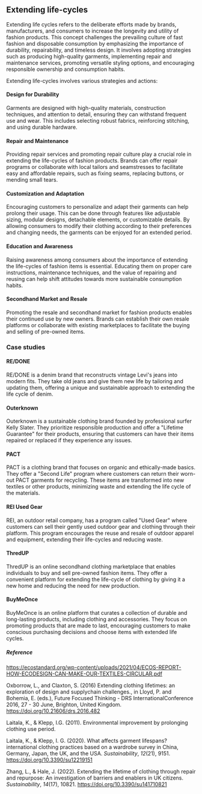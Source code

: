 ﻿## Extending life-cycles

Extending life cycles refers to the deliberate efforts made by brands, manufacturers, and consumers to increase the longevity and utility of fashion products. This concept challenges the prevailing culture of fast fashion and disposable consumption by emphasizing the importance of durability, repairability, and timeless design. It involves adopting strategies such as producing high-quality garments, implementing repair and maintenance services, promoting versatile styling options, and encouraging responsible ownership and consumption habits.

Extending life-cycles involves various strategies and actions:

####  Design for Durability

Garments are designed with high-quality materials, construction techniques, and attention to detail, ensuring they can withstand frequent use and wear. This includes selecting robust fabrics, reinforcing stitching, and using durable hardware.

#### Repair and Maintenance

Providing repair services and promoting repair culture play a crucial role in extending the life-cycles of fashion products. Brands can offer repair programs or collaborate with local tailors and seamstresses to facilitate easy and affordable repairs, such as fixing seams, replacing buttons, or mending small tears.

#### Customization and Adaptation

Encouraging customers to personalize and adapt their garments can help prolong their usage. This can be done through features like adjustable sizing, modular designs, detachable elements, or customizable details. By allowing consumers to modify their clothing according to their preferences and changing needs, the garments can be enjoyed for an extended period.

#### Education and Awareness

Raising awareness among consumers about the importance of extending the life-cycles of fashion items is essential. Educating them on proper care instructions, maintenance techniques, and the value of repairing and reusing can help shift attitudes towards more sustainable consumption habits.

#### Secondhand Market and Resale

Promoting the resale and secondhand market for fashion products enables their continued use by new owners. Brands can establish their own resale platforms or collaborate with existing marketplaces to facilitate the buying and selling of pre-owned items.

### Case studies

#### RE/DONE

RE/DONE is a denim brand that reconstructs vintage Levi's jeans into modern fits. They take old jeans and give them new life by tailoring and updating them, offering a unique and sustainable approach to extending the life cycle of denim.

#### Outerknown

Outerknown is a sustainable clothing brand founded by professional surfer Kelly Slater. They prioritize responsible production and offer a "Lifetime Guarantee" for their products, ensuring that customers can have their items repaired or replaced if they experience any issues.

#### PACT

PACT is a clothing brand that focuses on organic and ethically-made basics. They offer a "Second Life" program where customers can return their worn-out PACT garments for recycling. These items are transformed into new textiles or other products, minimizing waste and extending the life cycle of the materials.

#### REI Used Gear

REI, an outdoor retail company, has a program called "Used Gear" where customers can sell their gently used outdoor gear and clothing through their platform. This program encourages the reuse and resale of outdoor apparel and equipment, extending their life-cycles and reducing waste.

#### ThredUP

ThredUP is an online secondhand clothing marketplace that enables individuals to buy and sell pre-owned fashion items. They offer a convenient platform for extending the life-cycle of clothing by giving it a new home and reducing the need for new production.

#### BuyMeOnce

BuyMeOnce is an online platform that curates a collection of durable and long-lasting products, including clothing and accessories. They focus on promoting products that are made to last, encouraging customers to make conscious purchasing decisions and choose items with extended life cycles.

##### Reference

https://ecostandard.org/wp-content/uploads/2021/04/ECOS-REPORT-HOW-ECODESIGN-CAN-MAKE-OUR-TEXTILES-CIRCULAR.pdf

Oxborrow, L., and Claxton, S. (2016) Extending clothing lifetimes: an exploration of design and supplychain challenges., in Lloyd, P. and Bohemia, E. (eds.), Future Focused Thinking - DRS InternationalConference 2016, 27 - 30 June, Brighton, United Kingdom. https://doi.org/10.21606/drs.2016.482

Laitala, K., & Klepp, I.G. (2011). Environmental improvement by prolonging clothing use period.

Laitala, K., & Klepp, I. G. (2020). What affects garment lifespans? international clothing practices based on a wardrobe survey in China, Germany, Japan, the UK, and the USA. _Sustainability_, _12_(21), 9151. https://doi.org/10.3390/su12219151

Zhang, L., & Hale, J. (2022). Extending the lifetime of clothing through repair and repurpose: An investigation of barriers and enablers in UK citizens. _Sustainability_, _14_(17), 10821. https://doi.org/10.3390/su141710821
